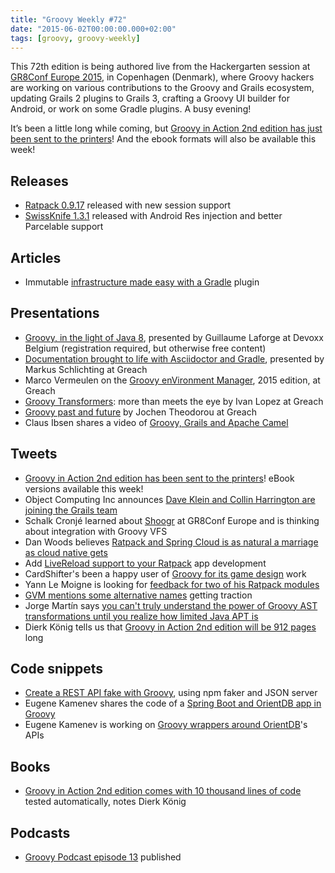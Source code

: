 ```yaml
---
title: "Groovy Weekly #72"
date: "2015-06-02T00:00:00.000+02:00"
tags: [groovy, groovy-weekly]
---
```


This 72th edition is being authored live from the Hackergarten session at [GR8Conf Europe 2015](http://gr8conf.eu/#/), in Copenhagen (Denmark), where Groovy hackers are working on various contributions to the Groovy and Grails ecosystem, updating Grails 2 plugins to Grails 3, crafting a Groovy UI builder for Android, or work on some Gradle plugins. A busy evening!

It’s been a little long while coming, but [Groovy in Action 2nd edition has just been sent to the printers](https://twitter.com/mittie/status/604634440065761280)! And the ebook formats will also be available this week!

## Releases

*   [Ratpack 0.9.17](http://ratpack.io/versions/0.9.17) released with new session support
*   [SwissKnife 1.3.1](https://twitter.com/arasthel92/status/603990688481615875) released with Android Res injection and better Parcelable support

## Articles

*   Immutable [infrastructure made easy with a Gradle](https://boxfuse.com/blog/gradle-plugin.html) plugin

## Presentations

*   [Groovy, in the light of Java 8](https://www.parleys.com/tutorial/groovy-light-java-8-1), presented by Guillaume Laforge at Devoxx Belgium (registration required, but otherwise free content)
*   [Documentation brought to life with Asciidoctor and Gradle](http://greachconf.com/speakers/markus-schlichting-documentation-brought-to-life-asciidoctor-gradle/), presented by Markus Schlichting at Greach
*   Marco Vermeulen on the [Groovy enVironment Manager](http://greachconf.com/speakers/marco-vermeulen-groovy-environment-manager-2015/), 2015 edition, at Greach
*   [Groovy Transformers](http://greachconf.com/speakers/ivan-lopez-ast-groovy-transformers-more-than-meets-the-eye/): more than meets the eye by Ivan Lopez at Greach
*   [Groovy past and future](http://greachconf.com/speakers/jochen-theodorou-groovy-past-and-future/) by Jochen Theodorou at Greach
*   Claus Ibsen shares a video of [Groovy, Grails and Apache Camel](https://twitter.com/davsclaus/status/603480717390172160)

## Tweets

*   [Groovy in Action 2nd edition has been sent to the printers](https://twitter.com/mittie/status/604634440065761280)! eBook versions available this week!
*   Object Computing Inc announces [Dave Klein and Collin Harrington are joining the Grails team](https://twitter.com/ObjectComputing/status/605496734265925632)
*   Schalk Cronjé learned about [Shoogr](https://twitter.com/ysb33r/status/605693295164051456) at GR8Conf Europe and is thinking about integration with Groovy VFS
*   Dan Woods believes [Ratpack and Spring Cloud is as natural a marriage as cloud native gets](https://twitter.com/danveloper/status/605602603016310784)
*   Add [LiveReload support to your Ratpack](https://twitter.com/ratpackweb/status/604446744198266881) app development
*   CardShifter's been a happy user of [Groovy for its game design](https://twitter.com/Cardshifter/status/604423648640925696) work
*   Yann Le Moigne is looking for [feedback for two of his Ratpack modules](https://twitter.com/LeMoigneY/status/604310642737074177)
*   [GVM mentions some alternative names](https://twitter.com/sdkmanager/status/604002646530342912) getting traction
*   Jorge Martín says [you can't truly understand the power of Groovy AST transformations until you realize how limited Java APT is](https://twitter.com/arasthel92/status/603843044950020096)
*   Dierk König tells us that [Groovy in Action 2nd edition will be 912 pages](https://twitter.com/mittie/status/603286822396010496) long

## Code snippets

*   [Create a REST API fake with Groovy](https://twitter.com/grooscript/status/605058483604570112), using npm faker and JSON server
*   Eugene Kamenev shares the code of a [Spring Boot and OrientDB app in Groovy](https://twitter.com/eugenekamenev/status/604248101927391232)
*   Eugene Kamenev is working on [Groovy wrappers around OrientDB](https://github.com/eugene-kamenev/orientdb-groovy)'s APIs

## Books

*   [Groovy in Action 2nd edition comes with 10 thousand lines of code](https://twitter.com/mittie/status/605349387892604928) tested automatically, notes Dierk König

## Podcasts

*   [Groovy Podcast episode 13](https://twitter.com/groovypodcast/status/603575371255033856) published